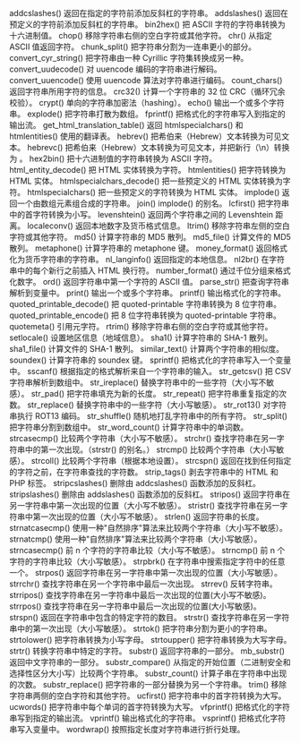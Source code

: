 addcslashes() 返回在指定的字符前添加反斜杠的字符串。
addslashes() 返回在预定义的字符前添加反斜杠的字符串。
bin2hex() 把 ASCII 字符的字符串转换为十六进制值。
chop() 移除字符串右侧的空白字符或其他字符。
chr() 从指定 ASCII 值返回字符。
chunk_split() 把字符串分割为一连串更小的部分。
convert_cyr_string() 把字符串由一种 Cyrillic 字符集转换成另一种。
convert_uudecode() 对 uuencode 编码的字符串进行解码。
convert_uuencode() 使用 uuencode 算法对字符串进行编码。
count_chars() 返回字符串所用字符的信息。
crc32() 计算一个字符串的 32 位 CRC（循环冗余校验）。
crypt() 单向的字符串加密法（hashing）。
echo() 输出一个或多个字符串。
explode() 把字符串打散为数组。
fprintf() 把格式化的字符串写入到指定的输出流。
get_html_translation_table() 返回 htmlspecialchars() 和 htmlentities() 使用的翻译表。
hebrev() 把希伯来（Hebrew）文本转换为可见文本。
hebrevc() 把希伯来（Hebrew）文本转换为可见文本，并把新行（\n）转换为
。
hex2bin() 把十六进制值的字符串转换为 ASCII 字符。
html_entity_decode() 把 HTML 实体转换为字符。
htmlentities() 把字符转换为 HTML 实体。
htmlspecialchars_decode() 把一些预定义的 HTML 实体转换为字符。
htmlspecialchars() 把一些预定义的字符转换为 HTML 实体。
implode() 返回一个由数组元素组合成的字符串。
join() implode() 的别名。
lcfirst() 把字符串中的首字符转换为小写。
levenshtein() 返回两个字符串之间的 Levenshtein 距离。
localeconv() 返回本地数字及货币格式信息。
ltrim() 移除字符串左侧的空白字符或其他字符。
md5() 计算字符串的 MD5 散列。
md5_file() 计算文件的 MD5 散列。
metaphone() 计算字符串的 metaphone 键。
money_format() 返回格式化为货币字符串的字符串。
nl_langinfo() 返回指定的本地信息。
nl2br() 在字符串中的每个新行之前插入 HTML 换行符。
number_format() 通过千位分组来格式化数字。
ord() 返回字符串中第一个字符的 ASCII 值。
parse_str() 把查询字符串解析到变量中。
print() 输出一个或多个字符串。
printf() 输出格式化的字符串。
quoted_printable_decode() 把 quoted-printable 字符串转换为 8 位字符串。
quoted_printable_encode() 把 8 位字符串转换为 quoted-printable 字符串。
quotemeta() 引用元字符。
rtrim() 移除字符串右侧的空白字符或其他字符。
setlocale() 设置地区信息（地域信息）。
sha1() 计算字符串的 SHA-1 散列。
sha1_file() 计算文件的 SHA-1 散列。
similar_text() 计算两个字符串的相似度。
soundex() 计算字符串的 soundex 键。
sprintf() 把格式化的字符串写入一个变量中。
sscanf() 根据指定的格式解析来自一个字符串的输入。
str_getcsv() 把 CSV 字符串解析到数组中。
str_ireplace() 替换字符串中的一些字符（大小写不敏感）。
str_pad() 把字符串填充为新的长度。
str_repeat() 把字符串重复指定的次数。
str_replace() 替换字符串中的一些字符（大小写敏感）。
str_rot13() 对字符串执行 ROT13 编码。
str_shuffle() 随机地打乱字符串中的所有字符。
str_split() 把字符串分割到数组中。
str_word_count() 计算字符串中的单词数。
strcasecmp() 比较两个字符串（大小写不敏感）。
strchr() 查找字符串在另一字符串中的第一次出现。（strstr() 的别名。）
strcmp() 比较两个字符串（大小写敏感）。
strcoll() 比较两个字符串（根据本地设置）。
strcspn() 返回在找到任何指定的字符之前，在字符串查找的字符数。
strip_tags() 剥去字符串中的 HTML 和 PHP 标签。
stripcslashes() 删除由 addcslashes() 函数添加的反斜杠。
stripslashes() 删除由 addslashes() 函数添加的反斜杠。
stripos() 返回字符串在另一字符串中第一次出现的位置（大小写不敏感）。
stristr() 查找字符串在另一字符串中第一次出现的位置（大小写不敏感）。
strlen() 返回字符串的长度。
strnatcasecmp() 使用一种"自然排序"算法来比较两个字符串（大小写不敏感）。
strnatcmp() 使用一种"自然排序"算法来比较两个字符串（大小写敏感）。
strncasecmp() 前 n 个字符的字符串比较（大小写不敏感）。
strncmp() 前 n 个字符的字符串比较（大小写敏感）。
strpbrk() 在字符串中搜索指定字符中的任意一个。
strpos() 返回字符串在另一字符串中第一次出现的位置（大小写敏感）。
strrchr() 查找字符串在另一个字符串中最后一次出现。
strrev() 反转字符串。
strripos() 查找字符串在另一字符串中最后一次出现的位置(大小写不敏感)。
strrpos() 查找字符串在另一字符串中最后一次出现的位置(大小写敏感)。
strspn() 返回在字符串中包含的特定字符的数目。
strstr() 查找字符串在另一字符串中的第一次出现（大小写敏感）。
strtok() 把字符串分割为更小的字符串。
strtolower() 把字符串转换为小写字母。
strtoupper() 把字符串转换为大写字母。
strtr() 转换字符串中特定的字符。
substr() 返回字符串的一部分。
mb_substr() 返回中文字符串的一部分。
substr_compare() 从指定的开始位置（二进制安全和选择性区分大小写）比较两个字符串。
substr_count() 计算子串在字符串中出现的次数。
substr_replace() 把字符串的一部分替换为另一个字符串。
trim() 移除字符串两侧的空白字符和其他字符。
ucfirst() 把字符串中的首字符转换为大写。
ucwords() 把字符串中每个单词的首字符转换为大写。
vfprintf() 把格式化的字符串写到指定的输出流。
vprintf() 输出格式化的字符串。
vsprintf() 把格式化字符串写入变量中。
wordwrap() 按照指定长度对字符串进行折行处理。